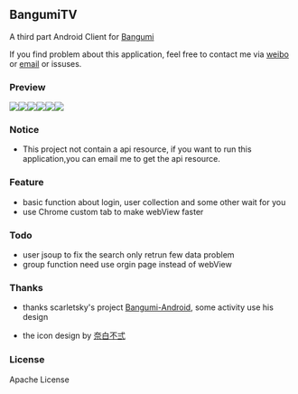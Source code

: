 

## BangumiTV

A third part Android Client for  [Bangumi](http://bangumi.tv/)

If you find problem about this application, feel free to contact me via [weibo](http://weibo.com/xiongzba) or [email](mailto:zubinxiong@gmail.com) or issuses. 

### Preview

![](art/art1.jpg)![](art/art2.jpg)![](art/art3.jpg)![](art/art4.jpg)![](art/art5.jpg)![](art/art6.jpg)

### Notice

- This project not contain a api resource, if you want to run this application,you can email me to get the api resource.

### Feature

- basic function about login, user collection and some other wait for you
- use Chrome custom tab to make webView faster

### Todo

- user jsoup to fix the search only retrun few data problem
- group function need use orgin page instead of webView

### Thanks

- thanks scarletsky's project [Bangumi-Android](https://github.com/scarletsky/Bangumi-Android), some activity use his design

- the icon design by [奈白不弍](http://bangumi.tv/user/buernia)

### License

Apache License
